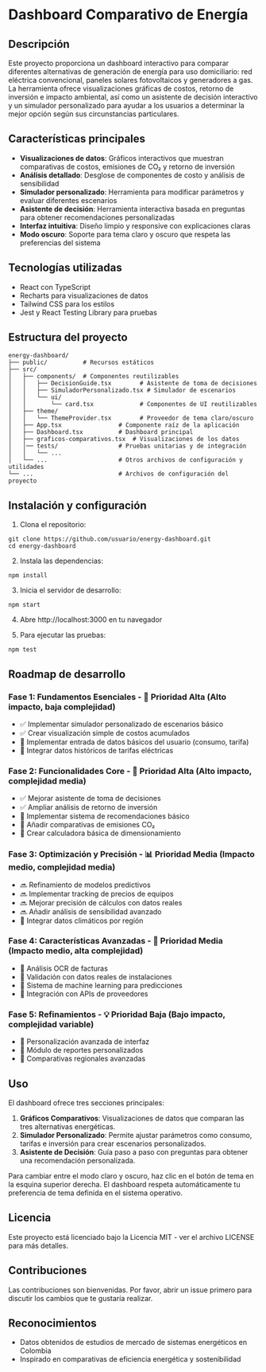 # Dashboard Comparativo de Energía

## Descripción
Este proyecto proporciona un dashboard interactivo para comparar diferentes alternativas de generación de energía para uso domiciliario: red eléctrica convencional, paneles solares fotovoltaicos y generadores a gas. La herramienta ofrece visualizaciones gráficas de costos, retorno de inversión e impacto ambiental, así como un asistente de decisión interactivo y un simulador personalizado para ayudar a los usuarios a determinar la mejor opción según sus circunstancias particulares.

## Características principales
- **Visualizaciones de datos**: Gráficos interactivos que muestran comparativas de costos, emisiones de CO₂ y retorno de inversión
- **Análisis detallado**: Desglose de componentes de costo y análisis de sensibilidad
- **Simulador personalizado**: Herramienta para modificar parámetros y evaluar diferentes escenarios
- **Asistente de decisión**: Herramienta interactiva basada en preguntas para obtener recomendaciones personalizadas
- **Interfaz intuitiva**: Diseño limpio y responsive con explicaciones claras
- **Modo oscuro**: Soporte para tema claro y oscuro que respeta las preferencias del sistema

## Tecnologías utilizadas
- React con TypeScript
- Recharts para visualizaciones de datos
- Tailwind CSS para los estilos
- Jest y React Testing Library para pruebas

## Estructura del proyecto
```
energy-dashboard/
├── public/          # Recursos estáticos
├── src/
│   ├── components/  # Componentes reutilizables
│   │   ├── DecisionGuide.tsx        # Asistente de toma de decisiones
│   │   ├── SimuladorPersonalizado.tsx # Simulador de escenarios
│   │   └── ui/
│   │       └── card.tsx             # Componentes de UI reutilizables
│   ├── theme/
│   │   └── ThemeProvider.tsx        # Proveedor de tema claro/oscuro
│   ├── App.tsx                # Componente raíz de la aplicación
│   ├── Dashboard.tsx          # Dashboard principal
│   ├── graficos-comparativos.tsx  # Visualizaciones de los datos
│   │── tests/                 # Pruebas unitarias y de integración
│   │   └── ...
│   └── ...                    # Otros archivos de configuración y utilidades
└── ...                        # Archivos de configuración del proyecto
```

## Instalación y configuración

1. Clona el repositorio:
```
git clone https://github.com/usuario/energy-dashboard.git
cd energy-dashboard
```

2. Instala las dependencias:
```
npm install
```

3. Inicia el servidor de desarrollo:
```
npm start
```

4. Abre http://localhost:3000 en tu navegador

5. Para ejecutar las pruebas:
```
npm test
```

## Roadmap de desarrollo

### Fase 1: Fundamentos Esenciales - 🎯 Prioridad Alta (Alto impacto, baja complejidad)
- ✅ Implementar simulador personalizado de escenarios básico
- ✅ Crear visualización simple de costos acumulados
- 🔄 Implementar entrada de datos básicos del usuario (consumo, tarifa)
- 🔄 Integrar datos históricos de tarifas eléctricas

### Fase 2: Funcionalidades Core - 🎯 Prioridad Alta (Alto impacto, complejidad media)
- ✅ Mejorar asistente de toma de decisiones
- ✅ Ampliar análisis de retorno de inversión
- 🔄 Implementar sistema de recomendaciones básico
- 🔄 Añadir comparativas de emisiones CO₂
- 🔄 Crear calculadora básica de dimensionamiento

### Fase 3: Optimización y Precisión - 📊 Prioridad Media (Impacto medio, complejidad media)
- 🔜 Refinamiento de modelos predictivos
- 🔜 Implementar tracking de precios de equipos
- 🔜 Mejorar precisión de cálculos con datos reales
- 🔜 Añadir análisis de sensibilidad avanzado
- 🔄 Integrar datos climáticos por región

### Fase 4: Características Avanzadas - 🚀 Prioridad Media (Impacto medio, alta complejidad)
- 📅 Análisis OCR de facturas
- 📅 Validación con datos reales de instalaciones
- 📅 Sistema de machine learning para predicciones
- 📅 Integración con APIs de proveedores

### Fase 5: Refinamientos - 💡 Prioridad Baja (Bajo impacto, complejidad variable)
- 📅 Personalización avanzada de interfaz
- 📅 Módulo de reportes personalizados
- 📅 Comparativas regionales avanzadas

## Uso
El dashboard ofrece tres secciones principales:

1. **Gráficos Comparativos**: Visualizaciones de datos que comparan las tres alternativas energéticas.
2. **Simulador Personalizado**: Permite ajustar parámetros como consumo, tarifas e inversión para crear escenarios personalizados.
3. **Asistente de Decisión**: Guía paso a paso con preguntas para obtener una recomendación personalizada.

Para cambiar entre el modo claro y oscuro, haz clic en el botón de tema en la esquina superior derecha. El dashboard respeta automáticamente tu preferencia de tema definida en el sistema operativo.

## Licencia
Este proyecto está licenciado bajo la Licencia MIT - ver el archivo LICENSE para más detalles.

## Contribuciones
Las contribuciones son bienvenidas. Por favor, abrir un issue primero para discutir los cambios que te gustaría realizar.

## Reconocimientos
- Datos obtenidos de estudios de mercado de sistemas energéticos en Colombia
- Inspirado en comparativas de eficiencia energética y sostenibilidad
